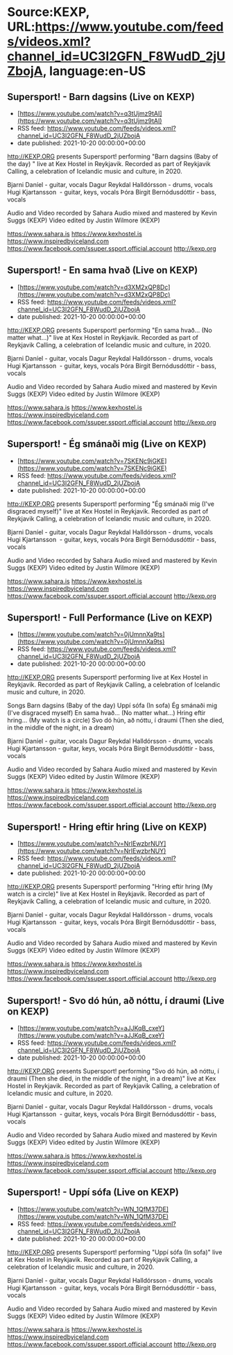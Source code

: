 # Source:KEXP, URL:https://www.youtube.com/feeds/videos.xml?channel_id=UC3I2GFN_F8WudD_2jUZbojA, language:en-US

## Supersport! - Barn dagsins (Live on KEXP)
 - [https://www.youtube.com/watch?v=q3tUjmz9tAI](https://www.youtube.com/watch?v=q3tUjmz9tAI)
 - RSS feed: https://www.youtube.com/feeds/videos.xml?channel_id=UC3I2GFN_F8WudD_2jUZbojA
 - date published: 2021-10-20 00:00:00+00:00

http://KEXP.ORG presents Supersport! performing "Barn dagsins (Baby of the day)
" live at Kex Hostel in Reykjavik. Recorded as part of Reykjavik Calling, a celebration of Icelandic music and culture, in 2020.



Bjarni Daníel - guitar, vocals
Dagur Reykdal Halldórsson - drums, vocals
Hugi Kjartansson  - guitar, keys, vocals
Þóra Birgit Bernódusdóttir - bass, vocals


Audio and Video recorded by Sahara
Audio mixed and mastered by Kevin Suggs (KEXP)
Video edited by Justin Wilmore (KEXP)


https://www.sahara.is
https://www.kexhostel.is
https://www.inspiredbyiceland.com
https://www.facebook.com/ssuper.ssport.official.account
http://kexp.org

## Supersport! - En sama hvað (Live on KEXP)
 - [https://www.youtube.com/watch?v=d3XM2xQP8Dc](https://www.youtube.com/watch?v=d3XM2xQP8Dc)
 - RSS feed: https://www.youtube.com/feeds/videos.xml?channel_id=UC3I2GFN_F8WudD_2jUZbojA
 - date published: 2021-10-20 00:00:00+00:00

http://KEXP.ORG presents Supersport! performing "En sama hvað... (No matter what...)" live at Kex Hostel in Reykjavik. Recorded as part of Reykjavik Calling, a celebration of Icelandic music and culture, in 2020.

Bjarni Daníel - guitar, vocals
Dagur Reykdal Halldórsson - drums, vocals
Hugi Kjartansson  - guitar, keys, vocals
Þóra Birgit Bernódusdóttir - bass, vocals

Audio and Video recorded by Sahara
Audio mixed and mastered by Kevin Suggs (KEXP)
Video edited by Justin Wilmore (KEXP)

https://www.sahara.is
https://www.kexhostel.is
https://www.inspiredbyiceland.com
https://www.facebook.com/ssuper.ssport.official.account
http://kexp.org

## Supersport! - Ég smánaði mig (Live on KEXP)
 - [https://www.youtube.com/watch?v=7SKENc9iGKE](https://www.youtube.com/watch?v=7SKENc9iGKE)
 - RSS feed: https://www.youtube.com/feeds/videos.xml?channel_id=UC3I2GFN_F8WudD_2jUZbojA
 - date published: 2021-10-20 00:00:00+00:00

http://KEXP.ORG presents Supersport! performing "Ég smánaði mig (I've disgraced myself)" live at Kex Hostel in Reykjavik. Recorded as part of Reykjavik Calling, a celebration of Icelandic music and culture, in 2020.

Bjarni Daníel - guitar, vocals
Dagur Reykdal Halldórsson - drums, vocals
Hugi Kjartansson  - guitar, keys, vocals
Þóra Birgit Bernódusdóttir - bass, vocals

Audio and Video recorded by Sahara
Audio mixed and mastered by Kevin Suggs (KEXP)
Video edited by Justin Wilmore (KEXP)

https://www.sahara.is
https://www.kexhostel.is
https://www.inspiredbyiceland.com
https://www.facebook.com/ssuper.ssport.official.account
http://kexp.org

## Supersport! - Full Performance (Live on KEXP)
 - [https://www.youtube.com/watch?v=0jUmnnXa9ts](https://www.youtube.com/watch?v=0jUmnnXa9ts)
 - RSS feed: https://www.youtube.com/feeds/videos.xml?channel_id=UC3I2GFN_F8WudD_2jUZbojA
 - date published: 2021-10-20 00:00:00+00:00

http://KEXP.ORG presents Supersport! performing live at Kex Hostel in Reykjavik. Recorded as part of Reykjavik Calling, a celebration of Icelandic music and culture, in 2020.

Songs
Barn dagsins (Baby of the day)
Uppí sófa (In sofa)
Ég smánaði mig (I've disgraced myself)
En sama hvað... (No matter what...)
Hring eftir hring... (My watch is a circle)
Svo dó hún, að nóttu, í draumi (Then she died, in the middle of the night, in a dream)

Bjarni Daníel - guitar, vocals
Dagur Reykdal Halldórsson - drums, vocals
Hugi Kjartansson  - guitar, keys, vocals
Þóra Birgit Bernódusdóttir - bass, vocals

Audio and Video recorded by Sahara
Audio mixed and mastered by Kevin Suggs (KEXP)
Video edited by Justin Wilmore (KEXP)

https://www.sahara.is
https://www.kexhostel.is
https://www.inspiredbyiceland.com
https://www.facebook.com/ssuper.ssport.official.account
http://kexp.org

## Supersport! - Hring eftir hring (Live on KEXP)
 - [https://www.youtube.com/watch?v=NrIEwzbrNUY](https://www.youtube.com/watch?v=NrIEwzbrNUY)
 - RSS feed: https://www.youtube.com/feeds/videos.xml?channel_id=UC3I2GFN_F8WudD_2jUZbojA
 - date published: 2021-10-20 00:00:00+00:00

http://KEXP.ORG presents Supersport! performing "Hring eftir hring (My watch is a circle)" live at Kex Hostel in Reykjavik. Recorded as part of Reykjavik Calling, a celebration of Icelandic music and culture, in 2020.

Bjarni Daníel - guitar, vocals
Dagur Reykdal Halldórsson - drums, vocals
Hugi Kjartansson  - guitar, keys, vocals
Þóra Birgit Bernódusdóttir - bass, vocals

Audio and Video recorded by Sahara
Audio mixed and mastered by Kevin Suggs (KEXP)
Video edited by Justin Wilmore (KEXP)

https://www.sahara.is
https://www.kexhostel.is
https://www.inspiredbyiceland.com
https://www.facebook.com/ssuper.ssport.official.account
http://kexp.org

## Supersport! - Svo dó hún, að nóttu, í draumi (Live on KEXP)
 - [https://www.youtube.com/watch?v=aJJKqB_cxeY](https://www.youtube.com/watch?v=aJJKqB_cxeY)
 - RSS feed: https://www.youtube.com/feeds/videos.xml?channel_id=UC3I2GFN_F8WudD_2jUZbojA
 - date published: 2021-10-20 00:00:00+00:00

http://KEXP.ORG presents Supersport! performing "Svo dó hún, að nóttu, í draumi (Then she died, in the middle of the night, in a dream)" live at Kex Hostel in Reykjavik. Recorded as part of Reykjavik Calling, a celebration of Icelandic music and culture, in 2020.

Bjarni Daníel - guitar, vocals
Dagur Reykdal Halldórsson - drums, vocals
Hugi Kjartansson  - guitar, keys, vocals
Þóra Birgit Bernódusdóttir - bass, vocals

Audio and Video recorded by Sahara
Audio mixed and mastered by Kevin Suggs (KEXP)
Video edited by Justin Wilmore (KEXP)

https://www.sahara.is
https://www.kexhostel.is
https://www.inspiredbyiceland.com
https://www.facebook.com/ssuper.ssport.official.account
http://kexp.org

## Supersport! - Uppí sófa (Live on KEXP)
 - [https://www.youtube.com/watch?v=WN_1QfM37DE](https://www.youtube.com/watch?v=WN_1QfM37DE)
 - RSS feed: https://www.youtube.com/feeds/videos.xml?channel_id=UC3I2GFN_F8WudD_2jUZbojA
 - date published: 2021-10-20 00:00:00+00:00

http://KEXP.ORG presents Supersport! performing "Uppí sófa (In sofa)" live at Kex Hostel in Reykjavik. Recorded as part of Reykjavik Calling, a celebration of Icelandic music and culture, in 2020.

Bjarni Daníel - guitar, vocals
Dagur Reykdal Halldórsson - drums, vocals
Hugi Kjartansson  - guitar, keys, vocals
Þóra Birgit Bernódusdóttir - bass, vocals

Audio and Video recorded by Sahara
Audio mixed and mastered by Kevin Suggs (KEXP)
Video edited by Justin Wilmore (KEXP)

https://www.sahara.is
https://www.kexhostel.is
https://www.inspiredbyiceland.com
https://www.facebook.com/ssuper.ssport.official.account
http://kexp.org

